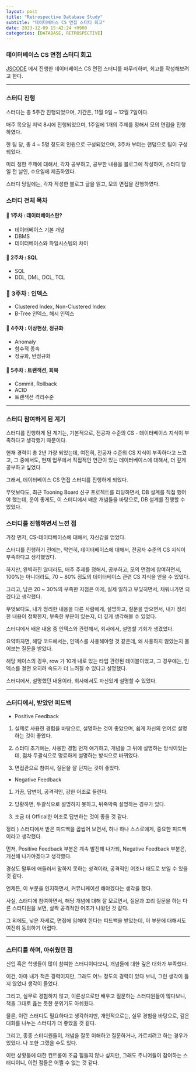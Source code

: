 ```yaml
---
layout: post
title: "Retrospective Database Study"
subtitle: "데이터베이스 CS 면접 스터디 회고"
date: 2023-12-09 15:42:24 +0900
categories: [DATABASE, RETROSPECTIVE]
---
```


### 데이터베이스 CS 면접 스터디 회고

[JSCODE](https://jscode.kr/) 에서 진행한 데이터베이스 CS 면접 스터디를 마무리하며, 회고를 작성해보려고 한다.

<hr>

### 스터디 진행

스터디는 총 5주간 진행되었으며, 기간은, 11월 9일 ~ 12월 7일이다.

매주 목요일 저녁 8시에 진행되었으며, 1주일에 1개의 주제를 정해서 모의 면접을 진행하였다.

한 팀 당, 총 4 ~ 5명 정도의 인원으로 구성되었으며, 3주차 부터는 랜덤으로 팀이 구성되었다.

미리 정한 주제에 대해서, 각자 공부하고, 공부한 내용을 블로그에 작성하여, 스터디 당일 전 날인, 수요일에 제출하였다.

스터디 당일에는, 각자 작성한 블로그 글을 읽고, 모의 면접을 진행하였다.

### 스터디 전체 목차

#### **📌 1주차 : 데이터베이스란?**

- 데이터베이스 기본 개념
- DBMS
- 데이터베이스와 파일시스템의 차이

#### **📌 2주차 : SQL**

- SQL
- DDL, DML, DCL, TCL

### **📌 3주차 : 인덱스**

- Clustered Index, Non-Clustered Index
- B-Tree 인덱스, 해시 인덱스

#### **📌 4주차 : 이상현상, 정규화**

- Anomaly
- 함수적 종속
- 정규화, 반정규화

#### **📌 5주차 : 트랜잭션, 회복**

- Commit, Rollback
- ACID
- 트랜잭션 격리수준

<hr>

### 스터디 참여하게 된 계기

스터디를 진행하게 된 계기는, 기본적으로, 전공자 수준의 CS - 데이터베이스 지식이 부족하다고 생각했기 때문이다.

현재 경력이 총 2년 가량 되었는데, 여전히, 전공자 수준의 CS 지식이 부족하다고 느꼈고, 그 중에서도, 현재 업무에서 직접적인 연관이 있는 데이터베이스에 대해서, 더 깊게 공부하고 싶었다.

그래서, 데이터베이스 CS 면접 스터디를 진행하게 되었다.

무엇보다도, 최근 Tooning Board 신규 프로젝트를 리딩하면서, DB 설계를 직접 했어야 했는데, 운이 좋게도, 이 스터디에서 배운 개념들을 바탕으로, DB 설계를 진행할 수 있었다.

### 스터디를 진행하면서 느낀 점

가장 먼저, CS-데이터베이스에 대해서, 자신감을 얻었다.

스터디를 진행하기 전에는, 막연히, 데이터베이스에 대해서, 전공자 수준의 CS 지식이 부족하다고 생각했었다.

하지만, 완벽하진 않더라도, 매주 주제를 정해서, 공부하고, 모의 면접에 참여하면서, 100%는 아니더라도, 70 ~ 80% 정도의 데이터베이스 관련 CS 지식을 얻을 수 있었다.

그리고, 남은 20 ~ 30%의 부족한 지점은 이제, 실제 일하고 부딪히면서, 채워나가면 되겠다고 생각했다.

무엇보다도, 내가 정리한 내용을 다른 사람에게, 설명하고, 질문을 받으면서, 내가 정리한 내용이 정확한지, 부족한 부분이 있는지, 더 깊게 생각해볼 수 있었다.

스터디에서 배운 내용 중 인덱스와 관련해서, 회사에서, 설명할 기회가 생겼었다.

요약하자면, 해당 코드에서는, 인덱스를 사용해야할 것 같은데, 왜 사용하지 않았는지 물어보는 질문을 받았다.

해당 케이스의 경우, row 가 10개 내로 있는 타입 관련된 테이블이었고, 그 경우에는, 인덱스를 걸면 오히려 속도가 더 느려질 수 있다고 설명했다.

스터디에서, 설명했던 내용이라, 회사에서도 자신있게 설명할 수 있었다.

<hr>

### 스터디에서, 받았던 피드백

- Positive Feedback

1. 실제로 사용한 경험을 바탕으로, 설명하는 것이 좋았으며, 쉽게 자신의 언어로 설명하는 것이 좋았다.

2. 스터디 초기에는, 사용한 경험 먼저 얘기하고, 개념을 그 뒤에 설명하는 방식이었는데, 점차 두괄식으로 명료하게 설명하는 방식으로 바뀌었다.

3. 면접관으로 참여시, 질문을 잘 던지는 것이 좋았다.

- Negative Feedback

1. 가끔, 답변이, 공격적인, 강한 어조로 들린다.

2. 당황하면, 두괄식으로 설명하지 못하고, 뒤죽박죽 설명하는 경우가 있다.

3. 조금 더 Offical한 어조로 답변하는 것이 좋을 것 같다.

정리 ) 스터디에서 받은 피드백을 곱씹어 보면서, 하나 하나 스스로에게, 중요한 피드백이라고 생각했다.

먼저, Positive Feedback 부분은 계속 발전해 나가되, Negative Feedback 부분은, 개선해 나가야겠다고 생각했다.

경상도 말투에 애들러서 말하지 못하는 성격이라, 공격적인 어조나 태도로 보일 수 있을 것 같다.

언제든, 이 부분을 인지하면서, 커뮤니케이션 해야겠다는 생각을 했다.

사실, 스터디에 참여하면서, 해당 개념에 대해 잘 모르면서, 질문과 꼬리 질문을 하는 다른 스터디원을 보면, 살짝 공격적인 어조가 나왔던 것 같다.

그 외에도, 낮은 자세로, 면접에 임해야 한다는 피드백을 받았는데, 이 부분에 대해서도 여전히 동의하기 어렵다.

<hr>

### 스터디를 하며, 아쉬웠던 점

신입 혹은 학생들이 많이 참여한 스터디이다보니, 개념들에 대한 깊은 대화가 부족했다.

이건, 아마 내가 적은 경력이지만, 그래도 어느 정도의 경력이 있다 보니, 그런 생각이 들지 않았나 생각이 들었다.

그리고, 실무로 경험하지 않고, 이론상으로만 배우고 질문하는 스터디원들이 많다보니, 책을 그대로 읊는 듯한 분위기도 아쉬웠다.

물론, 이런 스터디도 필요하다고 생각하지만, 개인적으로는, 실무 경험을 바탕으로, 깊은 대화를 나누는 스터디가 더 좋았을 것 같다.

그리고, 종종 스터디원들이, 개념을 잘못 이해하고 질문하거나, 가르치려고 하는 경우가 있었다. 나 또한 그랬을 수도 있다.

이런 상황들에 대한 컨트롤이 조금 힘들지 않나 싶지만, 그래도 주니어들이 참여하는 스터디이니, 이런 점들은 어쩔 수 없는 것 같다.





